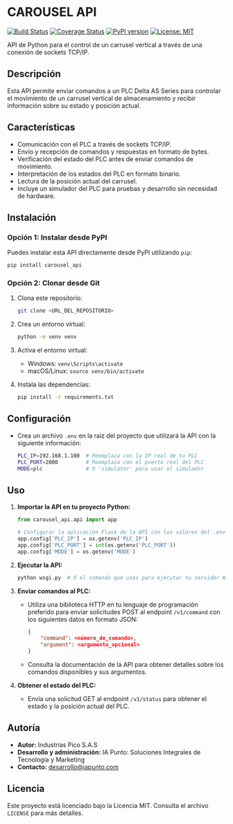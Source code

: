 # CAROUSEL API

[![Build Status](https://github.com/iapunto/carousel_api/blob/main/.github/workflows/ci.yml)](https://github.com/iapunto/carousel_api/blob/main/.github/workflows/ci.yml)
[![Coverage Status](https://coveralls.io/repos/github/tu_usuario/carousel_api/badge.svg?branch=main)](https://coveralls.io/github/tu_usuario/carousel_api?branch=main)
[![PyPI version](https://badge.fury.io/py/carousel_api.svg)](https://badge.fury.io/py/carousel_api)
[![License: MIT](https://img.shields.io/badge/License-MIT-yellow.svg)](https://opensource.org/licenses/MIT)

API de Python para el control de un carrusel vertical a través de una conexión de sockets TCP/IP.

## Descripción

Esta API permite enviar comandos a un PLC Delta AS Series para controlar el movimiento de un carrusel vertical de almacenamiento y recibir información sobre su estado y posición actual.

## Características

*   Comunicación con el PLC a través de sockets TCP/IP.
*   Envío y recepción de comandos y respuestas en formato de bytes.
*   Verificación del estado del PLC antes de enviar comandos de movimiento.
*   Interpretación de los estados del PLC en formato binario.
*   Lectura de la posición actual del carrusel.
*   Incluye un simulador del PLC para pruebas y desarrollo sin necesidad de hardware.

## Instalación

### Opción 1: Instalar desde PyPI

Puedes instalar esta API directamente desde PyPI utilizando `pip`:

```bash
pip install carousel_api
```

### Opción 2: Clonar desde Git

1.  Clona este repositorio:

    ```bash
    git clone <URL_DEL_REPOSITORIO>
    ```

2.  Crea un entorno virtual:

    ```bash
    python -m venv venv
    ```

3.  Activa el entorno virtual:

    *   Windows: `venv\Scripts\activate`
    *   macOS/Linux: `source venv/bin/activate`

4.  Instala las dependencias:

    ```bash
    pip install -r requirements.txt
    ```

## Configuración

*   Crea un archivo `.env` en la raíz del proyecto que utilizará la API con la siguiente información:

    ```bash
    PLC_IP=192.168.1.100  # Reemplaza con la IP real de tu PLC
    PLC_PORT=2000         # Reemplaza con el puerto real del PLC
    MODE=plc              # O 'simulator' para usar el simulador
    ```

## Uso

1.  **Importar la API en tu proyecto Python:**

    ```python
    from carousel_api.api import app

    # Configurar la aplicación Flask de la API con los valores del .env
    app.config['PLC_IP'] = os.getenv('PLC_IP')
    app.config['PLC_PORT'] = int(os.getenv('PLC_PORT'))
    app.config['MODE'] = os.getenv('MODE')
    ```

2.  **Ejecutar la API:**

    ```bash
    python wsgi.py  # O el comando que uses para ejecutar tu servidor WSGI (Waitress, etc.)
    ```

3.  **Enviar comandos al PLC:**

    *   Utiliza una biblioteca HTTP en tu lenguaje de programación preferido para enviar solicitudes POST al endpoint `/v1/command` con los siguientes datos en formato JSON:

        ```json
        {
            "command": <número_de_comando>,
            "argument": <argumento_opcional>
        }
        ```

    *   Consulta la documentación de la API para obtener detalles sobre los comandos disponibles y sus argumentos.

4.  **Obtener el estado del PLC:**

    *   Envía una solicitud GET al endpoint `/v1/status` para obtener el estado y la posición actual del PLC.

## Autoría

*   **Autor:** Industrias Pico S.A.S
*   **Desarrollo y administración:** IA Punto: Soluciones Integrales de Tecnología y Marketing
*   **Contacto:** desarrollo@iapunto.com

## Licencia

Este proyecto está licenciado bajo la Licencia MIT. Consulta el archivo `LICENSE` para más detalles.